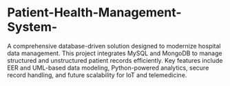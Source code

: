 # Patient-Health-Management-System-
A comprehensive database-driven solution designed to modernize hospital data management. This project integrates MySQL and MongoDB to manage structured and unstructured patient records efficiently. Key features include EER and UML-based data modeling, Python-powered analytics, secure record handling, and future scalability for IoT and telemedicine.
